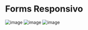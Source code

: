 # Forms Responsivo

![image](https://user-images.githubusercontent.com/93235055/174450523-34bb3dc9-469b-4af8-8e9b-322fe9573cfb.png)
![image](https://user-images.githubusercontent.com/93235055/174450550-fb150fe5-c5c3-4bde-be78-faa033edd442.png)
![image](https://user-images.githubusercontent.com/93235055/174450617-a6b2436c-7b7b-4210-9dee-d045bf605c89.png)


